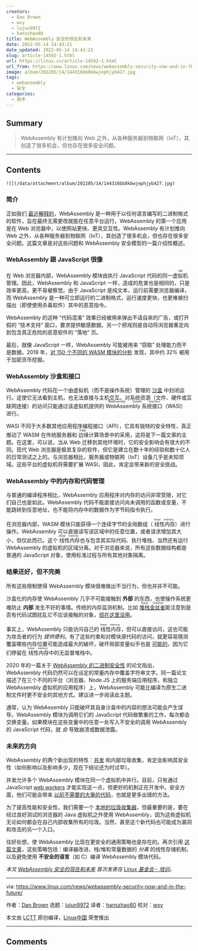 ```yaml
---
creators:
  - Dan Brown
  - wxy
  - lujun9972
  - hanszhao80
title: WebAssembly 安全的现在和未来
date: 2022-05-14 14:43:21
date_updated: 2022-05-14 14:43:21
slug: article-14592-1.html
url: https://linux.cn/article-14592-1.html
url_from: https://www.linux.com/news/webassembly-security-now-and-in-the-future/
image: album/202205/14/144316bb8kbwjephjyb427.jpg
tags:
  - webassembly
  - 安全
categories:
  - 技术
---
```


## Summary

> WebAssembly 有计划推向 Web 之外，从各种服务器到物联网（IoT），其创造了很多机会，但也存在很多安全问题。

***

<!-- more -->

## Contents

`![](/data/attachment/album/202205/14/144316bb8kbwjephjyb427.jpg)`

### 简介

正如我们 [最近解释的](https://training.linuxfoundation.org/announcements/an-introduction-to-webassembly/)，WebAssembly 是一种用于以任何语言编写的二进制格式的软件，旨在最终无需更改就能在任意平台运行。WebAssembly 的第一个应用是在 Web 浏览器中，以使网站更快、更具交互性。WebAssembly 有计划推向 Web 之外，从各种服务器到物联网（IoT），其创造了很多机会，但也存在很多安全问题。这篇文章是对这些问题和 WebAssembly 安全模型的一篇介绍性概述。

### WebAssembly 跟 JavaScript 很像

在 Web 浏览器内部，WebAssembly 模块由执行 JavaScript 代码的同一 <ruby> 虚拟机 <rt>  VM </rt></ruby> 管理。因此，WebAssembly 和 JavaScript 一样，造成的危害也是相同的，只是效率更高，更不易被察觉。由于 JavaScript 是纯文本，运行前需要浏览器编译，而 WebAssembly 是一种可立即运行的二进制格式，运行速度更快，也更难被扫描出（即使使用杀毒软件）其中的恶意指令。

WebAssembly 的这种 “代码混淆” 效果已经被用来弹出不请自来的广告，或打开假的 “技术支持” 窗口，要求提供敏感数据。另一个把戏则是自动将浏览器重定向到包含真正危险的恶意软件的 “落地” 页。

最后，就像 JavaScript 一样，WebAssembly 可能被用来 “窃取” 处理能力而不是数据。2019 年，[对 150 个不同的 WASM 模块的分析](https://www.sec.cs.tu-bs.de/pubs/2019a-dimva.pdf) 发现，其中约 *32%* 被用于加密货币挖掘。

### WebAssembly 沙盒和接口

WebAssembly 代码在一个由虚拟机（而不是操作系统）管理的 [沙盒](https://webassembly.org/docs/security/) 中封闭运行。这使它无法看到主机，也无法直接与主机交互。对系统资源（文件、硬件或互联网连接）的访问只能通过该虚拟机提供的 <ruby> WebAssembly 系统接口 <rt>  WebAssembly System Interface </rt></ruby>（WASI） 进行。

WASI 不同于大多数其他应用程序编程接口（API），它具有独特的安全特性，真正推动了 WASM 在传统服务器和<ruby> 边缘 <rt>  Edge </rt></ruby>计算场景中的采用，这将是下一篇文章的主题。在这里，可以说，当从 Web 迁移到其他环境时，它的安全影响会有很大的不同。现代 Web 浏览器是极其复杂的软件，但它是建立在数十年的经验和数十亿人的日常测试之上的。与浏览器相比，服务器或物联网（IoT）设备几乎是未知领域。这些平台的虚拟机将需要扩展 WASI，因此，肯定会带来新的安全挑战。

### WebAssembly 中的内存和代码管理

与普通的编译程序相比，WebAssembly 应用程序对内存的访问非常受限，对它们自己也是如此。WebAssembly 代码不能直接访问尚未调用的函数或变量，不能跳转到任意地址，也不能将内存中的数据作为字节码指令执行。

在浏览器内部，WASM 模块只能获得一个连续字节的全局数组（<ruby> 线性内存 <rt>  linear memory </rt></ruby>）进行操作。WebAssembly 可以直接读写该区域中的任意位置，或者请求增加其大小，但仅此而已。这个<ruby> 线性内存 <rt>  linear memory </rt></ruby>也与包含其实际代码、执行堆栈、当然还有运行 WebAssembly 的虚拟机的区域分离。对于浏览器来说，所有这些数据结构都是普通的 JavaScript 对象，使用标准过程与所有其他对象隔离。

### 结果还好，但不完美

所有这些限制使得 WebAssembly 模块很难做出不当行为，但也并非不可能。

沙盒化的内存使 WebAssembly 几乎不可能接触到 **外部** 的东西，也使操作系统更难防止 **内部** 发生不好的事情。传统的内存监测机制，比如 <ruby> <a href="https://ctf101.org/binary-exploitation/stack-canaries/">  堆栈金丝雀 </a> <rt>  Stack Canaries </rt></ruby> 能注意到是否有代码试图扰乱它不应该接触的对象，[但在这里没用](https://www.usenix.org/system/files/sec20-lehmann.pdf)。

事实上，WebAssembly 只能访问自己的<ruby> 线性内存 <rt>  linear memory </rt></ruby>，但可以直接访问，这也可能为攻击者的行为 *提供便利*。有了这些约束和对模块源代码的访问，就更容易猜测覆盖哪些内存位置可能造成最大的破坏。破坏局部变量似乎也是 [可能的](https://spectrum.ieee.org/tech-talk/telecom/security/more-worries-over-the-security-of-web-assembly)，因为它们停留在<ruby> 线性内存 <rt>  linear memory </rt></ruby>中的无监督堆栈中。

2020 年的一篇关于 [WebAssembly 的二进制安全性](https://www.usenix.org/system/files/sec20-lehmann.pdf) 的论文指出，WebAssembly 代码仍然可以在设定的常量内存中覆盖字符串文字。同一篇论文描述了在三个不同的平台（浏览器、Node.JS 上的服务端应用程序，和独立 WebAssembly 虚拟机的应用程序）上，WebAssembly 可能比编译为原生二进制文件时更不安全的其他方式。建议进一步阅读此主题。

通常，认为 WebAssembly 只能破坏其自身沙盒中的内容的想法可能会产生误导。WebAssembly 模块为调用它们的 JavaScript 代码做繁重的工作，每次都会交换变量。如果模块在这些变量中的任意一处写入不安全的调用 WebAssembly 的 JavaScript 代码，就 *会* 导致崩溃或数据泄露。

### 未来的方向

WebAssembly 的两个新出现的特性：[并发](https://github.com/WebAssembly/threads) 和内部垃圾收集，肯定会影响其安全性（如何影响以及影响多少，现在下结论还为时过早）。

并发允许多个 WebAssembly 模块在同一个虚拟机中并行。目前，只有通过 JavaScript [web workers](https://en.wikipedia.org/wiki/Web_worker) 才能实现这一点，但更好的机制正在开发中。安全方面，他们可能会带来 [以前不需要的大量的代码](https://googleprojectzero.blogspot.com/2018/08/the-problems-and-promise-of-webassembly.html)，也就是更多出错的方法。

为了提高性能和安全性，我们需要一个 [本地的垃圾收集器](https://github.com/WebAssembly/gc/blob/master/proposals/gc/Overview.md)，但最重要的是，要在经过良好测试的浏览器的 Java 虚拟机之外使用 WebAssembly，因为这些虚拟机无论如何都会在自己内部收集所有的垃圾。当然，甚至这个新代码也可能成为漏洞和攻击的另一个入口。

往好处想，使 WebAssembly 比现在更安全的通用策略也是存在的。再次引用 [这篇文章](https://www.usenix.org/system/files/sec20-lehmann.pdf)，这些策略包括：编译器改进、栈/堆和常量数据的 *分离* 的线性存储机制，以及避免使用 **不安全的语言**（如 C）编译 WebAssembly 模块代码。

*本文 [WebAssembly 安全的现在和未来](https://training.linuxfoundation.org/announcements/webassembly-security-now-and-in-the-future/) 首次发表在 [Linux 基金会 - 培训](https://training.linuxfoundation.org/)。*

---

via: <https://www.linux.com/news/webassembly-security-now-and-in-the-future/>

作者：[Dan Brown](https://training.linuxfoundation.org/announcements/webassembly-security-now-and-in-the-future/) 选题：[lujun9972](https://github.com/lujun9972) 译者：[hanszhao80](https://github.com/hanszhao80) 校对：[wxy](https://github.com/wxy)

本文由 [LCTT](https://github.com/LCTT/TranslateProject) 原创编译，[Linux中国](https://linux.cn/) 荣誉推出

***

## Comments
